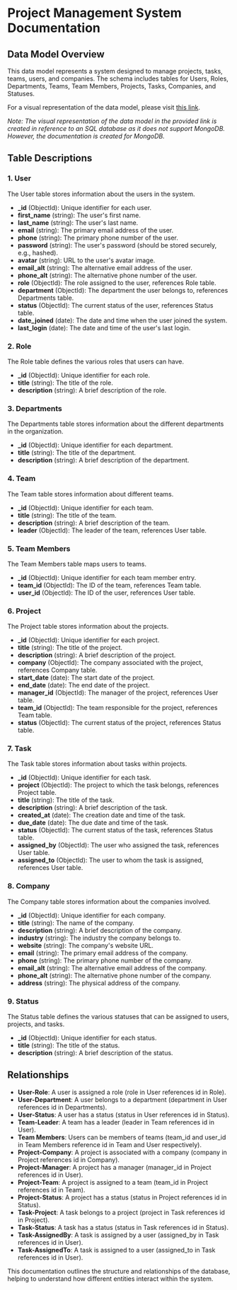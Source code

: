 # Project Management System Documentation

## Data Model Overview

This data model represents a system designed to manage projects, tasks, teams, users, and companies. The schema includes tables for Users, Roles, Departments, Teams, Team Members, Projects, Tasks, Companies, and Statuses.

For a visual representation of the data model, please visit [this link](https://drawsql.app/teams/rahul-yadavs-team-1/diagrams/project-management-system).

_Note: The visual representation of the data model in the provided link is created in reference to an SQL database as it does not support MongoDB. However, the documentation is created for MongoDB._

## Table Descriptions

### 1. User

The User table stores information about the users in the system.

- **\_id** (ObjectId): Unique identifier for each user.
- **first_name** (string): The user's first name.
- **last_name** (string): The user's last name.
- **email** (string): The primary email address of the user.
- **phone** (string): The primary phone number of the user.
- **password** (string): The user's password (should be stored securely, e.g., hashed).
- **avatar** (string): URL to the user's avatar image.
- **email_alt** (string): The alternative email address of the user.
- **phone_alt** (string): The alternative phone number of the user.
- **role** (ObjectId): The role assigned to the user, references Role table.
- **department** (ObjectId): The department the user belongs to, references Departments table.
- **status** (ObjectId): The current status of the user, references Status table.
- **date_joined** (date): The date and time when the user joined the system.
- **last_login** (date): The date and time of the user's last login.

### 2. Role

The Role table defines the various roles that users can have.

- **\_id** (ObjectId): Unique identifier for each role.
- **title** (string): The title of the role.
- **description** (string): A brief description of the role.

### 3. Departments

The Departments table stores information about the different departments in the organization.

- **\_id** (ObjectId): Unique identifier for each department.
- **title** (string): The title of the department.
- **description** (string): A brief description of the department.

### 4. Team

The Team table stores information about different teams.

- **\_id** (ObjectId): Unique identifier for each team.
- **title** (string): The title of the team.
- **description** (string): A brief description of the team.
- **leader** (ObjectId): The leader of the team, references User table.

### 5. Team Members

The Team Members table maps users to teams.

- **\_id** (ObjectId): Unique identifier for each team member entry.
- **team_id** (ObjectId): The ID of the team, references Team table.
- **user_id** (ObjectId): The ID of the user, references User table.

### 6. Project

The Project table stores information about the projects.

- **\_id** (ObjectId): Unique identifier for each project.
- **title** (string): The title of the project.
- **description** (string): A brief description of the project.
- **company** (ObjectId): The company associated with the project, references Company table.
- **start_date** (date): The start date of the project.
- **end_date** (date): The end date of the project.
- **manager_id** (ObjectId): The manager of the project, references User table.
- **team_id** (ObjectId): The team responsible for the project, references Team table.
- **status** (ObjectId): The current status of the project, references Status table.

### 7. Task

The Task table stores information about tasks within projects.

- **\_id** (ObjectId): Unique identifier for each task.
- **project** (ObjectId): The project to which the task belongs, references Project table.
- **title** (string): The title of the task.
- **description** (string): A brief description of the task.
- **created_at** (date): The creation date and time of the task.
- **due_date** (date): The due date and time of the task.
- **status** (ObjectId): The current status of the task, references Status table.
- **assigned_by** (ObjectId): The user who assigned the task, references User table.
- **assigned_to** (ObjectId): The user to whom the task is assigned, references User table.

### 8. Company

The Company table stores information about the companies involved.

- **\_id** (ObjectId): Unique identifier for each company.
- **title** (string): The name of the company.
- **description** (string): A brief description of the company.
- **industry** (string): The industry the company belongs to.
- **website** (string): The company's website URL.
- **email** (string): The primary email address of the company.
- **phone** (string): The primary phone number of the company.
- **email_alt** (string): The alternative email address of the company.
- **phone_alt** (string): The alternative phone number of the company.
- **address** (string): The physical address of the company.

### 9. Status

The Status table defines the various statuses that can be assigned to users, projects, and tasks.

- **\_id** (ObjectId): Unique identifier for each status.
- **title** (string): The title of the status.
- **description** (string): A brief description of the status.

## Relationships

- **User-Role**: A user is assigned a role (role in User references id in Role).
- **User-Department**: A user belongs to a department (department in User references id in Departments).
- **User-Status**: A user has a status (status in User references id in Status).
- **Team-Leader**: A team has a leader (leader in Team references id in User).
- **Team Members**: Users can be members of teams (team_id and user_id in Team Members reference id in Team and User respectively).
- **Project-Company**: A project is associated with a company (company in Project references id in Company).
- **Project-Manager**: A project has a manager (manager_id in Project references id in User).
- **Project-Team**: A project is assigned to a team (team_id in Project references id in Team).
- **Project-Status**: A project has a status (status in Project references id in Status).
- **Task-Project**: A task belongs to a project (project in Task references id in Project).
- **Task-Status**: A task has a status (status in Task references id in Status).
- **Task-AssignedBy**: A task is assigned by a user (assigned_by in Task references id in User).
- **Task-AssignedTo**: A task is assigned to a user (assigned_to in Task references id in User).

This documentation outlines the structure and relationships of the database, helping to understand how different entities interact within the system.
